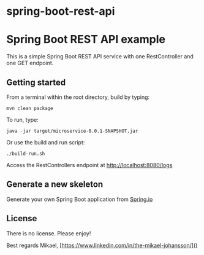 # spring-boot-rest-api
# Spring Boot REST API example

This is a simple Spring Boot REST API service with one RestController and one GET endpoint.

## Getting started
From a terminal within the root directory, build by typing:
```
mvn clean package
```

To run, type:
```
java -jar target/microservice-0.0.1-SNAPSHOT.jar
```

Or use the build and run script:
```
./build-run.sh
```

Access the RestControllers endpoint at [http://localhost:8080/logs](http://localhost:8080/logs)

## Generate a new skeleton
Generate your own Spring Boot application from [Spring.io](https://start.spring.io/#!type=maven-project&language=java&platformVersion=2.2.2.RELEASE&packaging=jar&jvmVersion=1.8&groupId=com.example&artifactId=microservice&name=microservice&description=Demo%20project%20for%20Spring%20Boot&packageName=com.example.microservice&dependencies=web)

## License
There is no license. Please enjoy!

Best regards Mikael, [https://www.linkedin.com/in/the-mikael-johansson/]()